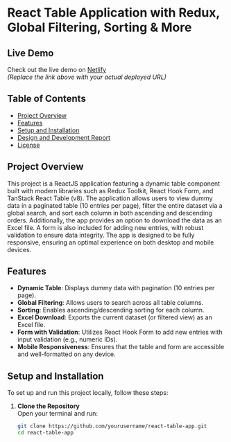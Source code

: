 # React Table Application with Redux, Global Filtering, Sorting & More

## Live Demo

Check out the live demo on [Netlify](https://mbbs-landing-page-u2kn.vercel.app/)  
*(Replace the link above with your actual deployed URL)*

## Table of Contents
- [Project Overview](#project-overview)
- [Features](#features)
- [Setup and Installation](#setup-and-installation)
- [Design and Development Report](#design-and-development-report)
- [License](#license)

## Project Overview

This project is a ReactJS application featuring a dynamic table component built with modern libraries such as Redux Toolkit, React Hook Form, and TanStack React Table (v8). The application allows users to view dummy data in a paginated table (10 entries per page), filter the entire dataset via a global search, and sort each column in both ascending and descending orders. Additionally, the app provides an option to download the data as an Excel file. A form is also included for adding new entries, with robust validation to ensure data integrity. The app is designed to be fully responsive, ensuring an optimal experience on both desktop and mobile devices.

## Features

- **Dynamic Table**: Displays dummy data with pagination (10 entries per page).
- **Global Filtering**: Allows users to search across all table columns.
- **Sorting**: Enables ascending/descending sorting for each column.
- **Excel Download**: Exports the current dataset (or filtered view) as an Excel file.
- **Form with Validation**: Utilizes React Hook Form to add new entries with input validation (e.g., numeric IDs).
- **Mobile Responsiveness**: Ensures that the table and form are accessible and well-formatted on any device.

## Setup and Installation

To set up and run this project locally, follow these steps:

1. **Clone the Repository**  
   Open your terminal and run:
   ```bash
   git clone https://github.com/yourusername/react-table-app.git
   cd react-table-app
